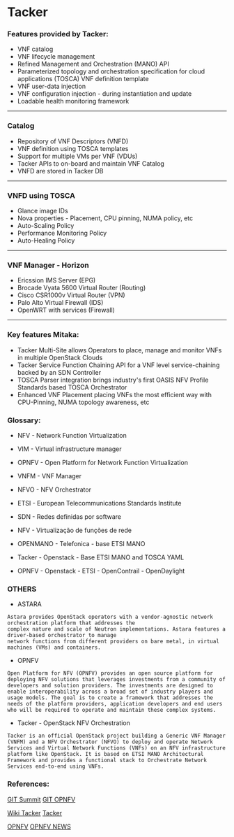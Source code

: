 # Tacker


### Features provided by Tacker:
* VNF catalog
* VNF lifecycle management
* Refined Management and Orchestration (MANO) API
* Parameterized topology and orchestration specification for cloud applications (TOSCA) VNF definition template
* VNF user-data injection
* VNF configuration injection - during instantiation and update
* Loadable health monitoring framework
---

### Catalog
* Repository of VNF Descriptors (VNFD)
* VNF definition using TOSCA templates
* Support for multiple VMs per VNF (VDUs)
* Tacker APIs to on-board and maintain VNF Catalog
* VNFD are stored in Tacker DB
---

### VNFD using TOSCA
* Glance image IDs
* Nova properties - Placement, CPU pinning, NUMA policy, etc
* Auto-Scaling Policy
* Performance Monitoring Policy
* Auto-Healing Policy

---
### VNF Manager - Horizon
* Ericssion IMS Server (EPG)
* Brocade Vyata 5600 Virtual Router (Routing)
* Cisco CSR1000v Virtual Router (VPN)
* Palo Alto Virtual Firewall (IDS)
* OpenWRT with services (Firewall)

---
### Key features Mitaka:
* Tacker Multi-Site allows Operators to place, manage and monitor VNFs in multiple OpenStack Clouds
* Tacker Service Function Chaining API for a VNF level service-chaining backed by an SDN Controller
* TOSCA Parser integration brings industry's first OASIS NFV Profile Standards based TOSCA Orchestrator
* Enhanced VNF Placement placing VNFs the most efficient way with CPU-Pinning, NUMA topology awareness, etc

### Glossary:

* NFV - Network Function Virtualization
* VIM - Virtual infrastructure manager
* OPNFV - Open Platform for Network Function Virtualization
* VNFM - VNF Manager
* NFVO - NFV Orchestrator
* ETSI - European Telecommunications Standards Institute
* SDN - Redes definidas por software
* NFV - Virtualização de funções de rede

* OPENMANO - Telefonica - base ETSI MANO
* Tacker - Openstack - Base ETSI MANO and TOSCA YAML
* OPNFV - Openstack - ETSI - OpenContrail - OpenDaylight


### OTHERS

* ASTARA
```
Astara provides OpenStack operators with a vendor-agnostic network orchestration platform that addresses the
complex nature and scale of Neutron implementations. Astara features a driver-based orchestrator to manage
network functions from different providers on bare metal, in virtual machines (VMs) and containers.
```

* OPNFV
```
Open Platform for NFV (OPNFV) provides an open source platform for deploying NFV solutions that leverages investments from a community of developers and solution providers. The investments are designed to enable interoperability across a broad set of industry players and usage models. The goal is to create a framework that addresses the needs of the platform providers, application developers and end users who will be required to operate and maintain these complex systems.
```

* Tacker - OpenStack NFV Orchestration
```
Tacker is an official OpenStack project building a Generic VNF Manager (VNFM) and a NFV Orchestrator (NFVO) to deploy and operate Network Services and Virtual Network Functions (VNFs) on an NFV infrastructure platform like OpenStack. It is based on ETSI MANO Architectural Framework and provides a functional stack to Orchestrate Network Services end-to-end using VNFs.
```


### References:

[GIT Summit](https://github.com/yamahata/)
[GIT OPNFV](https://github.com/opnfv)

[Wiki Tacker](https://wiki.openstack.org/wiki/Tacker)
[Tacker](http://tacker-docs.readthedocs.io/en/latest/)

[OPNFV](https://www.opnfv.org/software)
[OPNFV NEWS](https://www.opnfv.org/news-faq/press-release/2016/03/opnfv-delivers-second-release-open-source-network-functions)

